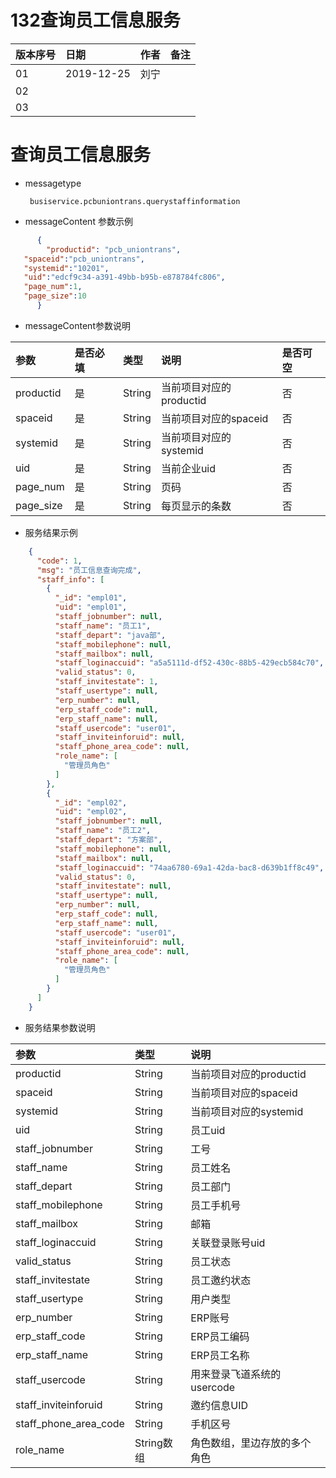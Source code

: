 # 132查询员工信息服务

| 版本序号 | 日期 |	作者 | 备注 |
|:---|:---|:---|:---|
| 01     | 2019-12-25 | 刘宁 |  |
| 02   | |  | |
| 03   |  |  |  |

# 查询员工信息服务
* messagetype  
    ```
     busiservice.pcbuniontrans.querystaffinformation
    ``` 
*  messageContent 参数示例   

```json
      { 
        "productid": "pcb_uniontrans",  
   "spaceid":"pcb_uniontrans",
   "systemid":"10201",
   "uid":"edcf9c34-a391-49bb-b95b-e878784fc806",
   "page_num":1,
   "page_size":10
      }
```
   
* messageContent参数说明

| 参数 | 是否必填 |	类型 | 说明 | 是否可空 |
|:---|:---|:---|:---|:---|
| productid   | 是 | String    | 当前项目对应的productid |否|
| spaceid   | 是 | String    | 当前项目对应的spaceid |否|
| systemid   | 是 | String    | 当前项目对应的systemid |否|
| uid   | 是 | String    | 当前企业uid |否|
| page_num   | 是 | String    | 页码 |否|
| page_size   | 是 | String    | 每页显示的条数 |否|


* 服务结果示例   

````json
    {
      "code": 1, 
      "msg": "员工信息查询完成", 
      "staff_info": [
        {
          "_id": "empl01",   
          "uid": "empl01", 
          "staff_jobnumber": null, 
          "staff_name": "员工1", 
          "staff_depart": "java部", 
          "staff_mobilephone": null, 
          "staff_mailbox": null, 
          "staff_loginaccuid": "a5a5111d-df52-430c-88b5-429ecb584c70", 
          "valid_status": 0, 
          "staff_invitestate": 1, 
          "staff_usertype": null, 
          "erp_number": null, 
          "erp_staff_code": null, 
          "erp_staff_name": null, 
          "staff_usercode": "user01", 
          "staff_inviteinforuid": null, 
          "staff_phone_area_code": null, 
          "role_name": [
            "管理员角色"
          ]
        }, 
        {
          "_id": "empl02", 
          "uid": "empl02", 
          "staff_jobnumber": null, 
          "staff_name": "员工2", 
          "staff_depart": "方案部", 
          "staff_mobilephone": null, 
          "staff_mailbox": null, 
          "staff_loginaccuid": "74aa6780-69a1-42da-bac8-d639b1ff8c49", 
          "valid_status": 0, 
          "staff_invitestate": null, 
          "staff_usertype": null, 
          "erp_number": null, 
          "erp_staff_code": null, 
          "erp_staff_name": null, 
          "staff_usercode": "user01", 
          "staff_inviteinforuid": null, 
          "staff_phone_area_code": null, 
          "role_name": [
            "管理员角色"
          ]
        }
      ]
    }
````

  * 服务结果参数说明
  
 | 参数  |	类型 | 说明 |
 |:---|:---|:---|
 | productid    | String    | 当前项目对应的productid |
 | spaceid    | String    | 当前项目对应的spaceid |
 | systemid    | String    | 当前项目对应的systemid |
 | uid    | String    | 员工uid |
 | staff_jobnumber    | String    | 工号 |
 | staff_name    | String    | 员工姓名 |
 | staff_depart    | String    | 员工部门 |
 | staff_mobilephone    | String    | 员工手机号 |
 | staff_mailbox    | String    | 邮箱 |
 | staff_loginaccuid    | String    | 关联登录账号uid |
 | valid_status    | String    | 员工状态 |
 | staff_invitestate    | String    | 员工邀约状态 |
 | staff_usertype    | String    | 用户类型 |
 | erp_number    | String    | ERP账号 |
 | erp_staff_code    | String    | ERP员工编码 |
 | erp_staff_name    | String    | ERP员工名称 |
 | staff_usercode    | String    | 用来登录飞道系统的usercode |
 | staff_inviteinforuid    | String    | 邀约信息UID |
 | staff_phone_area_code    | String    | 手机区号 |
 | role_name    | String数组    | 角色数组，里边存放的多个角色 |